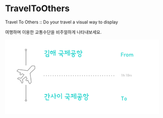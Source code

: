 # TravelToOthers
Travel To Others :: Do your travel a visual way to display

여행하며 이용한 교통수단을 비주얼하게 나타내보세요.

![프리뷰](/images/preview.png) 
